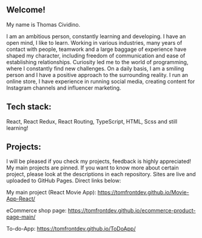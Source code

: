 ## Welcome! 

My name is Thomas Cividino.

I am an ambitious person, constantly learning and developing. I have an open mind, I like to learn. Working in various industries, many years of contact with people, teamwork and a large baggage of experience have shaped my character, including freedom of communication and ease of establishing relationships. Curiosity led me to the world of programming, where I constantly find new challenges. On a daily basis, I am a smiling person and I have a positive approach to the surrounding reality. I run an online store, I have experience in running social media, creating content for Instagram channels and influencer marketing.

## Tech stack: 

React, React Redux, React Routing, TypeScript, HTML, Scss and still learning!

## Projects: 

 I will be pleased if you check my projects, feedback is highly appreciated! My main projects are pinned. If you want to know more about certain project, please look at the descriptions in each repository. Sites are live and uploaded to GitHub Pages. Direct links below:

My main project (React Movie App): https://tomfrontdev.github.io/Movie-App-React/

eCommerce shop page: https://tomfrontdev.github.io/ecommerce-product-page-main/

To-do-App: https://tomfrontdev.github.io/ToDoApp/
